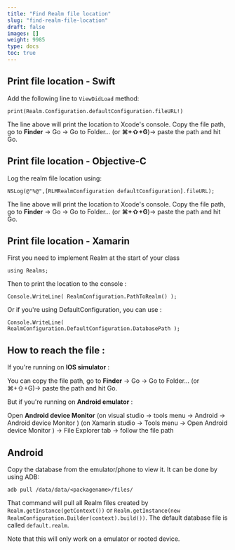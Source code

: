 ```yaml
---
title: "Find Realm file location"
slug: "find-realm-file-location"
draft: false
images: []
weight: 9985
type: docs
toc: true
---
```


## Print file location - Swift
Add the following line to `ViewDidLoad` method:

    print(Realm.Configuration.defaultConfiguration.fileURL!)

The line above will print the location to Xcode's console. Copy the file path, go to **Finder** → Go → Go to Folder... (or **⌘+⇧+G**)→ paste the path and hit Go.

## Print file location - Objective-C
Log the realm file location using:    

    NSLog(@"%@",[RLMRealmConfiguration defaultConfiguration].fileURL);

The line above will print the location to Xcode's console. Copy the file path, go to **Finder** → Go → Go to Folder... (or **⌘+⇧+G**)→ paste the path and hit Go.

## Print file location - Xamarin
First you need to implement Realm at the start of your class

    using Realms;

Then to print the location to the console :

    Console.WriteLine( RealmConfiguration.PathToRealm() );

Or if you're using DefaultConfiguration, you can use :

    Console.WriteLine( RealmConfiguration.DefaultConfiguration.DatabasePath );

## **How to reach the file :**
If you're running on **IOS simulator** :

You can copy the file path, go to **Finder** → Go → Go to Folder... (or ⌘+⇧+G)→ paste the path and hit Go.

But if you're running on **Android emulator** :

Open **Android device Monitor** (on visual studio → tools menu → Android → Android device Monitor ) (on Xamarin studio → Tools menu → Open Android device Monitor ) → File Explorer tab → follow the file path

## Android
Copy the database from the emulator/phone to view it. It can be done by using ADB:

```
adb pull /data/data/<packagename>/files/
```

That command will pull all Realm files created by `Realm.getInstance(getContext())` or `Realm.getInstance(new RealmConfiguration.Builder(context).build())`. The default database file is called `default.realm`.

Note that this will only work on a emulator or rooted device.

